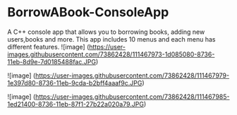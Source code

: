 # BorrowABook-ConsoleApp
A C++ console app that allows you to borrowing books, adding new users,books and more.
This app includes 10 menus and each menu has different features.
![image] (https://user-images.githubusercontent.com/73862428/111467973-1d085080-8736-11eb-8d9e-7d0185488fac.JPG)


![image] (https://user-images.githubusercontent.com/73862428/111467979-1e397d80-8736-11eb-9cda-b2bff4aaaf9c.JPG)


![image] (https://user-images.githubusercontent.com/73862428/111467985-1ed21400-8736-11eb-87f1-27b22a020a79.JPG)
